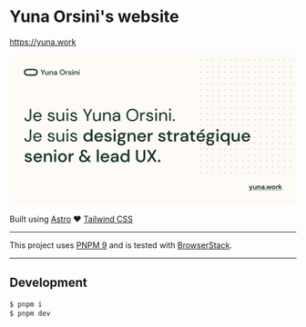 # Yuna Orsini's website

https://yuna.work

![Yuna Orsini's website](./public/images/sn-share.jpg)

Built using [Astro](https://astro.build/) ♥️ [Tailwind CSS](https://tailwindcss.com/)

---

This project uses [PNPM 9](https://pnpm.io/installation) and is tested with [BrowserStack](https://www.browserstack.com/).

--- 

## Development

```
$ pnpm i
$ pnpm dev
```
